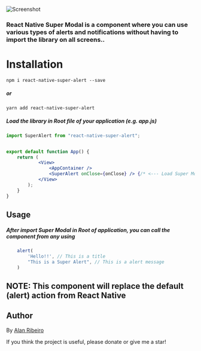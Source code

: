 ![Screenshot](https://github.com/zapcriativo/react-native-super-alert/blob/main/screenshots/rn_media_modal.png?raw=true)

### React Native Super Modal is a component where you can use various types of alerts and notifications without having to import the library on all screens..

# Installation
```
npm i react-native-super-alert --save
```
##### or
```
yarn add react-native-super-alert
```
##### Load the library in Root file of your application (e.g. app.js)

```jsx
import SuperAlert from "react-native-super-alert";


export default function App() {
    return (
            <View>
                <AppContainer /> 
                <SuperAlert onClose={onClose} /> {/* <--- Load Super Modal is here */}
            </View>
        );
    }
}
```
## Usage

##### After import Super Modal in Root of application, you can call the component from any using
```jsx
    alert(
        'Hello!!', // This is a title
        "This is a Super Alert", // This is a alert message
    )
```
## NOTE: This component will replace the default (alert) action from React Native


## Author
By [Alan Ribeiro](https://github.com/zapcriativo "Alan Ribeiro")

If you think the project is useful, please donate or give me a star!
